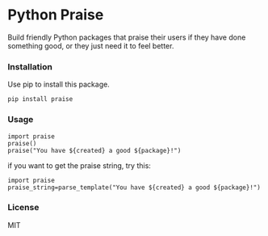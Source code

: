 # Python Praise

Build friendly Python packages that praise their users if they have done something good, or they just need it to feel better.

### Installation

Use pip to install this package.
```
pip install praise
```

### Usage

```
import praise
praise()
praise("You have ${created} a good ${package}!")
```

if you want to get the praise string, try this:
```
import praise
praise_string=parse_template("You have ${created} a good ${package}!")
```

### License

MIT